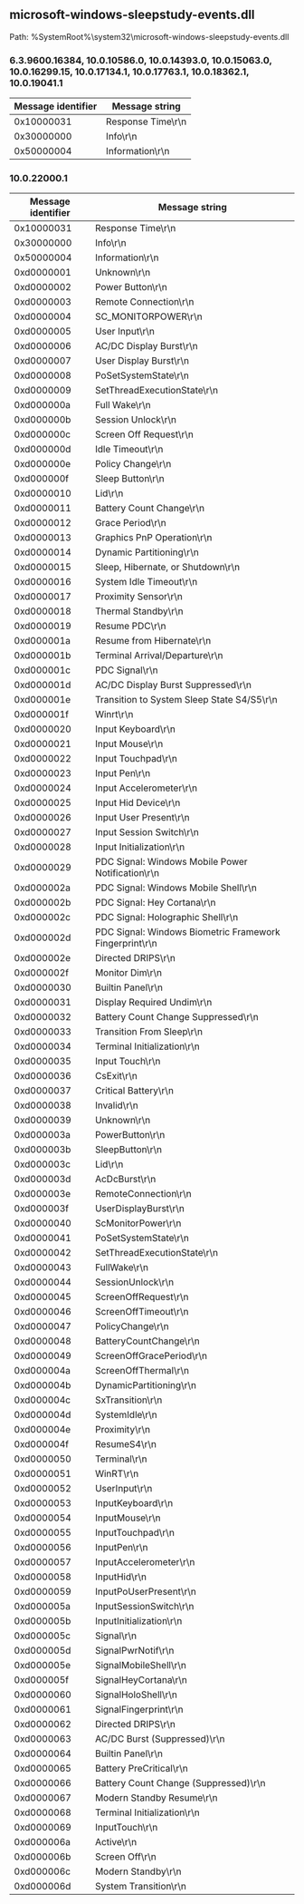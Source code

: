 ## microsoft-windows-sleepstudy-events.dll

Path: %SystemRoot%\system32\microsoft-windows-sleepstudy-events.dll

### 6.3.9600.16384, 10.0.10586.0, 10.0.14393.0, 10.0.15063.0, 10.0.16299.15, 10.0.17134.1, 10.0.17763.1, 10.0.18362.1, 10.0.19041.1

Message identifier | Message string
--- | ---
0x10000031 | Response Time\r\n
0x30000000 | Info\r\n
0x50000004 | Information\r\n

### 10.0.22000.1

Message identifier | Message string
--- | ---
0x10000031 | Response Time\r\n
0x30000000 | Info\r\n
0x50000004 | Information\r\n
0xd0000001 | Unknown\r\n
0xd0000002 | Power Button\r\n
0xd0000003 | Remote Connection\r\n
0xd0000004 | SC_MONITORPOWER\r\n
0xd0000005 | User Input\r\n
0xd0000006 | AC/DC Display Burst\r\n
0xd0000007 | User Display Burst\r\n
0xd0000008 | PoSetSystemState\r\n
0xd0000009 | SetThreadExecutionState\r\n
0xd000000a | Full Wake\r\n
0xd000000b | Session Unlock\r\n
0xd000000c | Screen Off Request\r\n
0xd000000d | Idle Timeout\r\n
0xd000000e | Policy Change\r\n
0xd000000f | Sleep Button\r\n
0xd0000010 | Lid\r\n
0xd0000011 | Battery Count Change\r\n
0xd0000012 | Grace Period\r\n
0xd0000013 | Graphics PnP Operation\r\n
0xd0000014 | Dynamic Partitioning\r\n
0xd0000015 | Sleep, Hibernate, or Shutdown\r\n
0xd0000016 | System Idle Timeout\r\n
0xd0000017 | Proximity Sensor\r\n
0xd0000018 | Thermal Standby\r\n
0xd0000019 | Resume PDC\r\n
0xd000001a | Resume from Hibernate\r\n
0xd000001b | Terminal Arrival/Departure\r\n
0xd000001c | PDC Signal\r\n
0xd000001d | AC/DC Display Burst Suppressed\r\n
0xd000001e | Transition to System Sleep State S4/S5\r\n
0xd000001f | Winrt\r\n
0xd0000020 | Input Keyboard\r\n
0xd0000021 | Input Mouse\r\n
0xd0000022 | Input Touchpad\r\n
0xd0000023 | Input Pen\r\n
0xd0000024 | Input Accelerometer\r\n
0xd0000025 | Input Hid Device\r\n
0xd0000026 | Input User Present\r\n
0xd0000027 | Input Session Switch\r\n
0xd0000028 | Input Initialization\r\n
0xd0000029 | PDC Signal: Windows Mobile Power Notification\r\n
0xd000002a | PDC Signal: Windows Mobile Shell\r\n
0xd000002b | PDC Signal: Hey Cortana\r\n
0xd000002c | PDC Signal: Holographic Shell\r\n
0xd000002d | PDC Signal: Windows Biometric Framework Fingerprint\r\n
0xd000002e | Directed DRIPS\r\n
0xd000002f | Monitor Dim\r\n
0xd0000030 | Builtin Panel\r\n
0xd0000031 | Display Required Undim\r\n
0xd0000032 | Battery Count Change Suppressed\r\n
0xd0000033 | Transition From Sleep\r\n
0xd0000034 | Terminal Initialization\r\n
0xd0000035 | Input Touch\r\n
0xd0000036 | CsExit\r\n
0xd0000037 | Critical Battery\r\n
0xd0000038 | Invalid\r\n
0xd0000039 | Unknown\r\n
0xd000003a | PowerButton\r\n
0xd000003b | SleepButton\r\n
0xd000003c | Lid\r\n
0xd000003d | AcDcBurst\r\n
0xd000003e | RemoteConnection\r\n
0xd000003f | UserDisplayBurst\r\n
0xd0000040 | ScMonitorPower\r\n
0xd0000041 | PoSetSystemState\r\n
0xd0000042 | SetThreadExecutionState\r\n
0xd0000043 | FullWake\r\n
0xd0000044 | SessionUnlock\r\n
0xd0000045 | ScreenOffRequest\r\n
0xd0000046 | ScreenOffTimeout\r\n
0xd0000047 | PolicyChange\r\n
0xd0000048 | BatteryCountChange\r\n
0xd0000049 | ScreenOffGracePeriod\r\n
0xd000004a | ScreenOffThermal\r\n
0xd000004b | DynamicPartitioning\r\n
0xd000004c | SxTransition\r\n
0xd000004d | SystemIdle\r\n
0xd000004e | Proximity\r\n
0xd000004f | ResumeS4\r\n
0xd0000050 | Terminal\r\n
0xd0000051 | WinRT\r\n
0xd0000052 | UserInput\r\n
0xd0000053 | InputKeyboard\r\n
0xd0000054 | InputMouse\r\n
0xd0000055 | InputTouchpad\r\n
0xd0000056 | InputPen\r\n
0xd0000057 | InputAccelerometer\r\n
0xd0000058 | InputHid\r\n
0xd0000059 | InputPoUserPresent\r\n
0xd000005a | InputSessionSwitch\r\n
0xd000005b | InputInitialization\r\n
0xd000005c | Signal\r\n
0xd000005d | SignalPwrNotif\r\n
0xd000005e | SignalMobileShell\r\n
0xd000005f | SignalHeyCortana\r\n
0xd0000060 | SignalHoloShell\r\n
0xd0000061 | SignalFingerprint\r\n
0xd0000062 | Directed DRIPS\r\n
0xd0000063 | AC/DC Burst (Suppressed)\r\n
0xd0000064 | Builtin Panel\r\n
0xd0000065 | Battery PreCritical\r\n
0xd0000066 | Battery Count Change (Suppressed)\r\n
0xd0000067 | Modern Standby Resume\r\n
0xd0000068 | Terminal Initialization\r\n
0xd0000069 | InputTouch\r\n
0xd000006a | Active\r\n
0xd000006b | Screen Off\r\n
0xd000006c | Modern Standby\r\n
0xd000006d | System Transition\r\n

